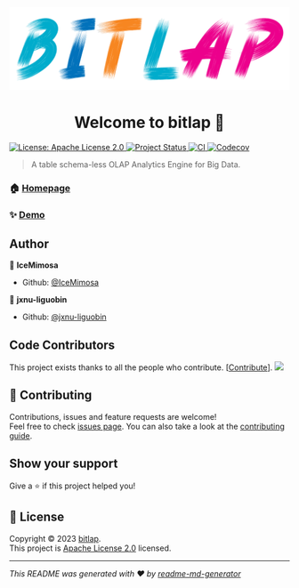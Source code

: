 <div align="center"><img src="bitlap.png" center/></div>

<h1 align="center">Welcome to bitlap 👋</h1>
<p>
  <a href="https://opensource.org/licenses/Apache-2.0" target="_blank">
    <img alt="License: Apache License 2.0" src="https://img.shields.io/badge/License-Apache License 2.0-yellow.svg" />
  </a>
  <a href="https://github.com/bitlap/bitlap/wiki/Project-Stages" target="_blank">
    <img alt="Project Status" src="https://img.shields.io/badge/Project%20Stage-Experimental-orange.svg" />
  </a>
  <a href="https://github.com/bitlap/bitlap/actions/workflows/ci.yml" target="_blank">
    <img alt="CI" src="https://github.com/bitlap/bitlap/actions/workflows/ci.yml/badge.svg?cacheSeconds=2592000" />
  </a>
  <a href="https://codecov.io/gh/bitlap/bitlap" target="_blank">
    <img alt="Codecov" src="https://codecov.io/gh/bitlap/bitlap/branch/dev/graph/badge.svg?token=9XJ2LC2K8M&cacheSeconds=2592000" />
  </a>
</p>

> A table schema-less OLAP Analytics Engine for Big Data.

### 🏠 [Homepage](https://bitlap.org/)

### ✨ [Demo](http://im.dreamylost.cn:18081)

## Author

👤 **IceMimosa**

* Github: [@IceMimosa](https://github.com/IceMimosa)

👤 **jxnu-liguobin**

* Github: [@jxnu-liguobin](https://github.com/jxnu-liguobin)

## Code Contributors

This project exists thanks to all the people who contribute. [[Contribute](CONTRIBUTING.md)].
<a href="https://github.com/bitlap/bitlap/graphs/contributors"><img src="https://opencollective.com/bitlap-project/contributors.svg?width=890&button=false" /></a>


## 🤝 Contributing

Contributions, issues and feature requests are welcome!<br />Feel free to check [issues page](https://github.com/bitlap/bitlap/issues). You can also take a look at the [contributing guide](https://github.com/bitlap/bitlap/blob/dev/CONTRIBUTING.md).

## Show your support

Give a ⭐️ if this project helped you!

## 📝 License

Copyright © 2023 [bitlap](https://github.com/bitlap).<br />
This project is [Apache License 2.0](https://opensource.org/licenses/Apache-2.0) licensed.

***
_This README was generated with ❤️ by [readme-md-generator](https://github.com/kefranabg/readme-md-generator)_
